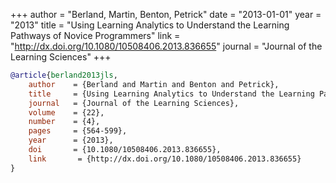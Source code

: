 +++
author = "Berland, Martin, Benton, Petrick"
date = "2013-01-01"
year = "2013"
title = "Using Learning Analytics to Understand the Learning Pathways of Novice Programmers"
link = "http://dx.doi.org/10.1080/10508406.2013.836655"
journal = "Journal of the Learning Sciences"
+++
```bibtex
@article{berland2013jls,
    author    = {Berland and Martin and Benton and Petrick},
    title     = {Using Learning Analytics to Understand the Learning Pathways of Novice Programmers},
    journal   = {Journal of the Learning Sciences},
    volume    = {22},
    number    = {4},
    pages     = {564-599},
    year      = {2013},
    doi       = {10.1080/10508406.2013.836655},
    link       = {http://dx.doi.org/10.1080/10508406.2013.836655}
}
```
